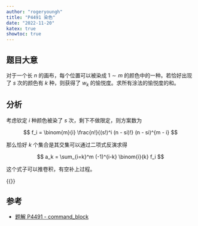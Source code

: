 ```yaml
---
author: "rogeryoungh"
title: "P4491 染色"
date: "2022-11-20"
katex: true
showtoc: true
---
```


## 题目大意

对于一个长 $n$ 的画布，每个位置可以被染成 $1 \sim m$ 的颜色中的一种。若恰好出现了 $s$ 次的颜色有 $k$ 种，则获得了 $w_k$ 的愉悦度。求所有涂法的愉悦度的和。

## 分析

考虑钦定 $i$ 种颜色被染了 $s$ 次，剩下不做限定，则方案数为

$$
f_i = \binom{m}{i} \frac{n!}{(s!)^i (n - si)!} (n - si)^{m - i}
$$

那么恰好 $k$ 个集合是其交集可以通过二项式反演求得

$$
a_k = \sum_{i=k}^m (-1)^{i-k} \binom{i}{k} f_i
$$

这个式子可以推卷积，有空补上过程。

{{<full-code url="Luogu/4x/P4491.cpp">}}

## 参考

- [题解 P4491 - command_block](https://www.luogu.com.cn/blog/command-block/solution-p4491)
